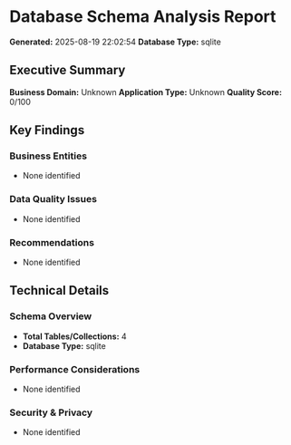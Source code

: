 # Database Schema Analysis Report

**Generated:** 2025-08-19 22:02:54
**Database Type:** sqlite

## Executive Summary

**Business Domain:** Unknown
**Application Type:** Unknown
**Quality Score:** 0/100

## Key Findings

### Business Entities
- None identified

### Data Quality Issues
- None identified

### Recommendations
- None identified

## Technical Details

### Schema Overview
- **Total Tables/Collections:** 4
- **Database Type:** sqlite

### Performance Considerations
- None identified

### Security & Privacy
- None identified
